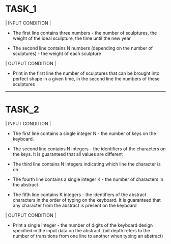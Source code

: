  # TASK_1 


| INPUT CONDITION |

* Тhe first line contains three numbers - the number of sculptures, the weight of the ideal sculpture, the time until the new year

* Тhe second line contains N numbers (depending on the number of sculptures) - the weight of each sculpture


| OUTPUT CONDITION |

* Print in the first line the number of sculptures that can be brought into perfect shape in a given time, in the second line the numbers of these sculptures

______________________________________

 # TASK_2 
 

| INPUT CONDITION |

* The first line contains a single integer N - the number of keys on the keyboard.

* The second line contains N integers - the identifiers of the characters on the keys. 
It is guaranteed that all values are different

* The third line contains N integers indicating which line the character is on.

* The fourth line contains a single integer K - the number of characters in the abstract

* The fifth line contains K integers - the identifiers of the abstract characters in the order of typing on the keyboard.
It is guaranteed that any character from the abstract is present on the keyboard

| OUTPUT CONDITION |

* Print a single integer - the number of digits of the keyboard design specified in the input data on the abstract.
(bit depth refers to the number of transitions from one line to another when typing an abstract)
